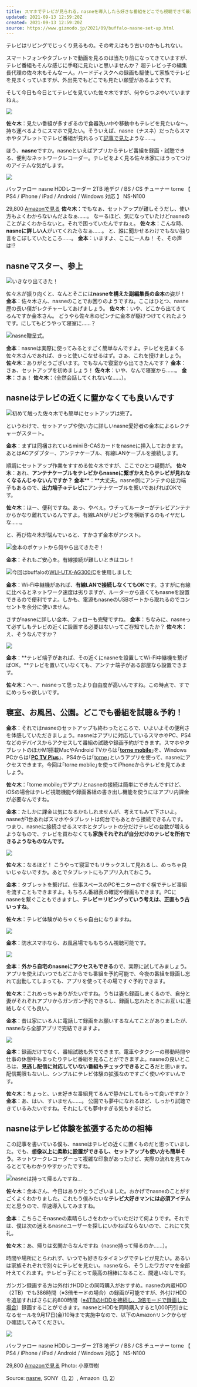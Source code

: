 ```yaml
---
title: スマホでテレビが見られる。nasneを導入したら好きな番組をどこでも視聴できて最高だった話
updated: 2021-09-13 12:59:20Z
created: 2021-09-13 12:59:20Z
source: https://www.gizmodo.jp/2021/09/buffalo-nasne-set-up.html
---
```


テレビはリビングでじっくり見るもの。その考えはもう古いのかもしれない。

スマートフォンやタブレットで動画を見るのは当たり前になってきていますが、テレビ番組もそんな感じに手軽に見たいと思いませんか？ 超テレビっ子の編集長代理の佐々木もそんな一人。ハードディスクへの録画も駆使して家族でテレビを見まくっていますが、外出先でもどこでも見たい願望があるようです。

そして今日も今日とてテレビを見ていた佐々木ですが、何やらつぶやいていますねぇ。

![](https://assets.media-platform.com/gizmodo/dist/images/2021/09/07/001-1-w1280.jpg)

**佐々木**：見たい番組が多すぎるので食器洗い中や移動中もテレビを見たいな～。持ち運べるようにスマホで見たい。そういえば、nasne（ナスネ）だったらスマホやタブレットでテレビ番組が見れるって[記事で見た](http://wapi.gizmodo.jp/redirect.php?rid=70124)ような……。

ほう、**nasne**ですか。nasneといえばアプリからテレビ番組を録画・試聴できる、便利なネットワークレコーダー。テレビをよく見る佐々木家にはうってつけのアイテムな気がします。

![](https://m.media-amazon.com/images/I/41Bfb1vROuL._SL160_.jpg)

バッファロー nasne HDDレコーダー 2TB 地デジ / BS / CS チューナー torne 【 PS4 / iPhone / iPad / Android / Windows 対応 】 NS-N100

29,800
[Amazonで見る](http://wapi.gizmodo.jp/redirect.php?rid=70125)
**佐々木**：でもなぁ、セットアップが難しそうだし、使い方もよくわからないんだよなぁ……。
なーるほど、気になっていたけどnasneのことがよくわからないと。それで困っていたんですねぇ。
**佐々木**：こんな時、**nasneに詳しい人**がいてくれたらなぁ……。
と、誰に聞かせるわけでもない独り言をこぼしていたところ……。
**金本**：いますよ、ここに一人ね！
そ、その声は!?

## nasneマスター、参上

![](https://assets.media-platform.com/gizmodo/dist/images/2021/09/07/002-1-w1280.jpg)いきなり出てきた！

佐々木が振り向くと、なんとそこには**nasneを構えた副編集長の金本**の姿が！
**金本**：佐々木さん、nasneのことでお困りのようですね。ここはひとつ、nasne歴の長い僕がレクチャーしてあげましょう。
**佐々木**：いや、どこから出てきてるんですか金本さん。
どうやら佐々木のピンチに金本が駆けつけてくれたようです。にしてもどうやって寝室に……？

![](https://assets.media-platform.com/gizmodo/dist/images/2021/09/07/003-1-w1280.jpg)nasne贈呈式。

**金本**：nasneは実際に使ってみるとすごく簡単なんですよ。テレビを見まくる佐々木さんであれば、きっと使いこなせるはず。さぁ、これを授けましょう。
**佐々木**：ありがとうございます。でもなんで寝室から出てきたんです？
**金本**：さぁ、セットアップを初めましょう！
**佐々木**：いや、なんで寝室から……。
**金本**：さぁ！
**佐々木**：（全然会話してくれないな……）。

## nasneはテレビの近くに置かなくても良いんです

![](https://assets.media-platform.com/gizmodo/dist/images/2021/09/07/004-1-w1280.jpg)初めて触った佐々木でも簡単にセットアップは完了。

というわけで、セットアップや使い方に詳しいnasne愛好者の金本によるレクチャーがスタート。

**金本**：まずは同梱されているmini B-CASカードをnasneに挿入しておきます。あとはACアダプター、アンテナケーブル、有線LANケーブルを接続します。

順調にセットアップ作業をすすめる佐々木ですが、ここでひとつ疑問が。
**佐々木**：あれ、**アンテナケーブルをテレビからnasneに繋ぎかえたらテレビが見れなくなるんじゃないんですか？**
**金本****：**大丈夫。nasne側にアンテナの出力端子もあるので、**出力端子→テレビ**にアンテナケーブルを繋いであげればOKです。

**佐々木**：ほー、便利ですね。あっ、やべぇ。ウチってルーターがテレビアンテナからかなり離れているんですよ。有線LANがリビングを横断するのもイヤだしな……。

と、再び佐々木が悩んでいると、すかさず金本がアシスト。

![](https://assets.media-platform.com/gizmodo/dist/images/2021/09/07/005-1-w1280.jpg)金本のポケットから何やら出てきたぞ！

**金本**：それもご安心を。有線接続が難しいときはコレ！

![](https://assets.media-platform.com/gizmodo/dist/images/2021/09/07/006-w1280.jpg)今回はbuffaloの[WLI-UTX-AG300/C](http://wapi.gizmodo.jp/redirect.php?rid=70126)を使用しました

**金本**：Wi-Fi中継機があれば、**有線LANで接続しなくてもOK**です。さすがに有線に比べるとネットワーク速度は劣りますが、ルーターから遠くてもnasneを設置できるので便利ですよ。しかも、電源もnasneのUSBポートから取れるのでコンセントを余分に使いません。

さすがnasneに詳しい金本、フォローも完璧ですね。
**金本**：ちなみに、nasneって必ずしもテレビの近くに設置する必要はないってご存知でしたか？
**佐々木**：え、そうなんですか？

![](https://assets.media-platform.com/gizmodo/dist/images/2021/09/07/009-w1280.jpg)

**金本**：**テレビ端子があれば、その近くにnasneを設置してWi-Fi中継機を繋げばOK。**テレビを置いていなくても、アンテナ端子がある部屋なら設置できます。

**佐々木**：へー、nasneって思ったより自由度が高いんですね。この時点で、すでにめっちゃ欲しいです。

## 寝室、お風呂、公園。どこでも番組を試聴＆予約！

**金本**：それではnasneのセットアップも終わったところで、いよいよその便利さを体感していただきましょう。nasneはアプリに対応しているスマホやPC、PS4などのデバイスからアクセスして番組の試聴や録画予約ができます。スマホやタブレットのほかM1搭載MacやAndroid TVからは｢[**torne mobile**](http://wapi.gizmodo.jp/redirect.php?rid=70127)｣を、Windows PCからは｢[**PC TV Plus**](http://wapi.gizmodo.jp/redirect.php?rid=70128)｣、PS4からは｢[torne](http://wapi.gizmodo.jp/redirect.php?rid=70129)｣というアプリを使って、nasneにアクセスできます。今回は｢torne moblie｣を使ってiPhoneからテレビを見てみましょう。

**佐々木**：｢torne mobile｣でアプリとnasneの接続は簡単にできたんですけど、iOSの場合はテレビ視聴機能や録画番組の書き出し機能を使うにはアプリ内課金が必要なんですね。

**金本**：たしかに課金は気になるかもしれませんが、考えてもみて下さいよ。nasneが1台あればスマホやタブレットは何台でもあとから接続できるんです。つまり、nasneに接続させるスマホとタブレットの分だけテレビの台数が増えるようなもので、テレビを買わなくても**家族それぞれが自分だけのテレビを所有できるようなものなんです。**

![](https://assets.media-platform.com/gizmodo/dist/images/2021/09/07/007-1-w1280.jpg)

**佐々木**：なるほど！ こうやって寝室でもリラックスして見れるし、めっちゃ良いじゃないですか。あとでタブレットにもアプリ入れておこう。

**金本**：タブレットを繋げば、仕事スペースのPCモニターのすぐ横でテレビ番組を流すこともできますよ。もちろん番組表の確認や録画もできます。PCにnasneを繋ぐこともできますし、**テレビ＝リビングっていう考えは、正直もう古いっすね**。

**佐々木**：テレビ体験がめちゃくちゃ自由になりますね。

![](https://assets.media-platform.com/gizmodo/dist/images/2021/09/07/013-w1280.jpg)

**金本**：防水スマホなら、お風呂場でももちろん視聴可能です。

![](https://assets.media-platform.com/gizmodo/dist/images/2021/09/07/009-1-w1280.jpg)

**金本**：**外から自宅のnasneにアクセスもできる**ので、実際に試してみましょう。アプリを使えばいつでもどこからでも番組を予約可能で、今夜の番組を録画し忘れて出勤してしまっても、アプリを使ってその場ですぐ予約できます。

**佐々木**：これめっちゃありがたいですね。うちは妻も録画しまくるので、自分と妻がそれぞれアプリからガンガン予約できるし、録画し忘れたときにお互いに連絡しなくても良い。

**金本**：昔は家にいる人に電話して録画をお願いするなんてことがありましたが、nasneなら全部アプリで完結できますよ。

![](https://assets.media-platform.com/gizmodo/dist/images/2021/09/07/008-1-w1280.jpg)

**金本**：録画だけでなく、番組試聴も外でできます。電車やタクシーの移動時間や仕事の休憩中もまったりテレビ番組を見ることができますよ。nasneの良いところは、**見逃し配信に対応していない番組もチェックできるところ**だと思います。配信期限もないし、シンプルにテレビ体験の拡張なのですごく使いやすいんです。

**佐々木**：ちょっと、いま好きな番組見てるんで静かにしてもらって良いですか？
**金本**：あ、はい、すいません……。
公園でも夢中になれるほど、しっかり試聴できているみたいですね。それにしても夢中すぎる気もするけど。

## nasneはテレビ体験を拡張するための相棒

この記事を書いている僕も、nasneはテレビの近くに置くものだと思っていました。でも、**想像以上に柔軟に設置ができるし、セットアップも使い方も簡単そう**。ネットワークレコーダーって複雑な印象があったけど、実際の流れを見てみるととてもわかりやすかったですね。

![](https://assets.media-platform.com/gizmodo/dist/images/2021/09/07/010-w1280.jpg)nasneは持って帰るんですね…

**佐々木**：金本さん、今日はありがとうございました。おかげでnasneのことがすごくよくわかりました。これもう僕みたいな**テレビ大好きマンには必須アイテム**だと思うので、早速導入してみますね。

**金本**：こちらこそnasneの素晴らしさをわかっていただけて何よりです。それでは、僕は次の迷えるnasneユーザーを探しにいかねばならないので、これにて失礼。

**佐々木**：あ、帰りは玄関からなんですね（nasne持って帰るのか……）。

時間や場所にとらわれず、いつでも好きなタイミングでテレビが見たい。あるいは家族それぞれで別々にテレビを見たい。nasneなら、そうしたワガママを全部叶えてくれます。テレビっ子にとって最高の相棒になること、間違いなしです。

ガンガン録画する方は外付けHDDとの同時購入がおすすめ。nasneの内蔵HDD（2TB）でも386時間（※3倍モードの場合）の録画が可能ですが、外付けHDDを追加すればさらに約800時間（[※4TBのHDDを接続し、3倍モードで録画した場合](http://wapi.gizmodo.jp/redirect.php?rid=70137)）録画することができます。nasneとHDDを同時購入すると1,000円引きになるセールを9月17日(金)10時まで実施中なので、以下のAmazonリンクからぜひ確認してみてください。

![](https://m.media-amazon.com/images/I/41Bfb1vROuL._SL160_.jpg)

バッファロー nasne HDDレコーダー 2TB 地デジ / BS / CS チューナー torne 【 PS4 / iPhone / iPad / Android / Windows 対応 】 NS-N100

29,800
[Amazonで見る](http://wapi.gizmodo.jp/redirect.php?rid=70130)
Photo: 小原啓樹

Source: [nasne](http://wapi.gizmodo.jp/redirect.php?rid=70132), SONY（[1](http://wapi.gizmodo.jp/redirect.php?rid=70133), [2](http://wapi.gizmodo.jp/redirect.php?rid=70134)）, Amazon（[1](http://wapi.gizmodo.jp/redirect.php?rid=70135), [2](http://wapi.gizmodo.jp/redirect.php?rid=70136)）